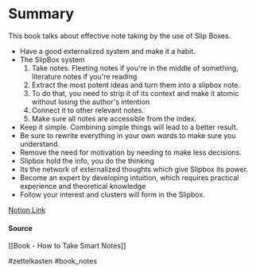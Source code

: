# Summary
This book talks about effective note taking by the use of Slip Boxes.

-   Have a good externalized system and make it a habit.
-   The SlipBox system
    1.  Take notes. Fleeting notes if you're in the middle of something, literature notes if you're reading
    2.  Extract the most potent ideas and turn them into a slipbox note.
    3.  To do that, you need to strip it of its context and make it atomic without losing the author's intention
    4.  Connect it to other relevant notes.
    5.  Make sure all notes are accessible from the index.
-   Keep it simple. Combining simple things will lead to a better result.
-   Be sure to rewrite everything in your own words to make sure you understand.
-   Remove the need for motivation by needing to make less decisions.
-   Slipbox hold the info, you do the thinking
-   Its the network of externalized thoughts which give Slipbox its power.
-   Become an expert by developing intuition, which requires practical experience and theoretical knowledge
-   Follow your interest and clusters will form in the Slipbox.

[Notion Link](https://www.notion.so/How-to-Take-Smart-Notes-2240e8de91b94ef0938db18846d6009b)

#### Source
[[Book - How to Take Smart Notes]]

#zettelkasten #book_notes 